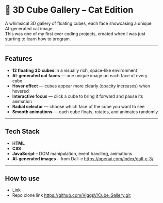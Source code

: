 # 🧊 3D Cube Gallery – Cat Edition

A whimsical 3D gallery of floating cubes, each face showcasing a unique AI-generated cat image.  
This was one of my first ever coding projects, created when I was just starting to learn how to program.

---

## Features

- **12 floating 3D cubes** in a visually rich, space-like environment  
- **AI-generated cat faces** — one unique image on each face of every cube  
- **Hover effect** — cubes appear more clearly (opacity increases) when hovered  
- **Interactive focus** — click a cube to bring it forward and pause its animation  
- **Radial selector** — choose which face of the cube you want to see  
- **Smooth animations** — each cube floats, rotates, and animates randomly  

---

## Tech Stack

- **HTML**  
- **CSS**  
- **JavaScript** – DOM manipulation, event handling, animations  
- **AI-generated images** – from Dall-e https://openai.com/index/dall-e-3/

---

## How to use

- Link 
- Repo clone link https://github.com/ViggsV/Cube_Gallery.git
